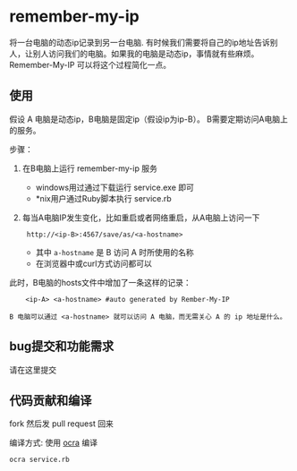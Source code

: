 remember-my-ip
==============

将一台电脑的动态ip记录到另一台电脑.
有时候我们需要将自己的ip地址告诉别人，让别人访问我们的电脑。如果我的电脑是动态ip，事情就有些麻烦。
Remember-My-IP 可以将这个过程简化一点。

使用
----

假设 A 电脑是动态ip，B电脑是固定ip（假设ip为ip-B）。
B需要定期访问A电脑上的服务。

步骤：

1. 在B电脑上运行 remember-my-ip 服务

    * windows用过通过下载运行 service.exe 即可
    * \*nix用户通过Ruby脚本执行 service.rb

2. 每当A电脑IP发生变化，比如重启或者网络重启，从A电脑上访问一下

        http://<ip-B>:4567/save/as/<a-hostname>

    * 其中 `a-hostname` 是 B 访问 A 时所使用的名称
    * 在浏览器中或curl方式访问都可以

此时，B电脑的hosts文件中增加了一条这样的记录：

        <ip-A> <a-hostname> #auto generated by Rember-My-IP

    B 电脑可以通过 <a-hostname> 就可以访问 A 电脑，而无需关心 A 的 ip 地址是什么。


bug提交和功能需求
-----------------

请在这里提交

代码贡献和编译
--------------

fork 然后发 pull request 回来

编译方式: 使用 [ocra](http://ocra.rubyforge.org/) 编译

    ocra service.rb

